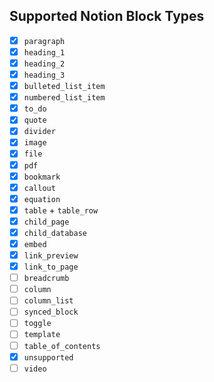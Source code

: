 ## Supported Notion Block Types
- [x] `paragraph`
- [x] `heading_1`
- [x] `heading_2`
- [x] `heading_3`
- [x] `bulleted_list_item`
- [x] `numbered_list_item`
- [x] `to_do`
- [x] `quote`
- [x] `divider`
- [x] `image`
- [x] `file`
- [x] `pdf`
- [x] `bookmark`
- [x] `callout`
- [x] `equation`
- [x] `table` + `table_row`
- [x] `child_page`
- [x] `child_database`
- [x] `embed`
- [x] `link_preview`
- [x] `link_to_page`
- [ ] `breadcrumb`
- [ ] `column`
- [ ] `column_list`
- [ ] `synced_block`
- [ ] `toggle`
- [ ] `template`
- [ ] `table_of_contents`
- [x] `unsupported`
- [ ] `video`
